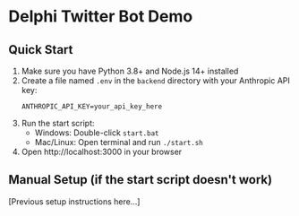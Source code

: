 # Delphi Twitter Bot Demo

## Quick Start
1. Make sure you have Python 3.8+ and Node.js 14+ installed
2. Create a file named `.env` in the `backend` directory with your Anthropic API key:
   ```
   ANTHROPIC_API_KEY=your_api_key_here
   ```
3. Run the start script:
   - Windows: Double-click `start.bat`
   - Mac/Linux: Open terminal and run `./start.sh`
4. Open http://localhost:3000 in your browser

## Manual Setup (if the start script doesn't work)
[Previous setup instructions here...]
